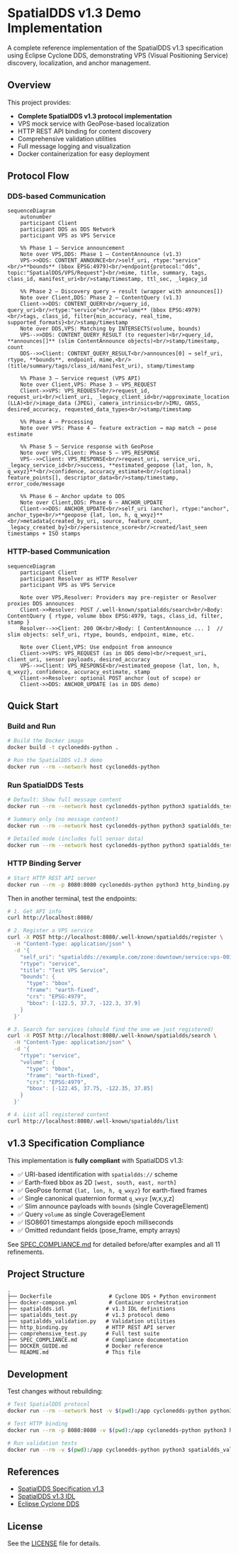 # SpatialDDS v1.3 Demo Implementation

A complete reference implementation of the SpatialDDS v1.3 specification using Eclipse Cyclone DDS, demonstrating VPS (Visual Positioning Service) discovery, localization, and anchor management.

## Overview

This project provides:
- **Complete SpatialDDS v1.3 protocol implementation**
- VPS mock service with GeoPose-based localization
- HTTP REST API binding for content discovery
- Comprehensive validation utilities
- Full message logging and visualization
- Docker containerization for easy deployment

## Protocol Flow

### DDS-based Communication

```mermaid
sequenceDiagram
    autonumber
    participant Client
    participant DDS as DDS Network
    participant VPS as VPS Service

    %% Phase 1 — Service announcement
    Note over VPS,DDS: Phase 1 — ContentAnnounce (v1.3)
    VPS->>DDS: CONTENT_ANNOUNCE<br/>self_uri, rtype:"service"<br/>**bounds** (bbox EPSG:4979)<br/>endpoint{protocol:"dds", topic:"SpatialDDS/VPS/Request"}<br/>mime, title, summary, tags, class_id, manifest_uri<br/>stamp/timestamp, ttl_sec, _legacy_id

    %% Phase 2 — Discovery query → result (wrapper with announces[])
    Note over Client,DDS: Phase 2 — ContentQuery (v1.3)
    Client->>DDS: CONTENT_QUERY<br/>query_id, query_uri<br/>rtype:"service"<br/>**volume** (bbox EPSG:4979)<br/>tags, class_id, filter{min_accuracy, real_time, supported_formats}<br/>stamp/timestamp
    Note over DDS,VPS: Matching by INTERSECTS(volume, bounds)
    VPS-->>DDS: CONTENT_QUERY_RESULT (to requester)<br/>query_id, **announces[]** (slim ContentAnnounce objects)<br/>stamp/timestamp, count
    DDS-->>Client: CONTENT_QUERY_RESULT<br/>announces[0] → self_uri, rtype, **bounds**, endpoint, mime,<br/>(title/summary/tags/class_id/manifest_uri), stamp/timestamp

    %% Phase 3 — Service request (VPS API)
    Note over Client,VPS: Phase 3 — VPS_REQUEST
    Client->>VPS: VPS_REQUEST<br/>request_id, request_uri<br/>client_uri, _legacy_client_id<br/>approximate_location (LLA)<br/>image_data (JPEG), camera_intrinsics<br/>IMU, GNSS, desired_accuracy, requested_data_types<br/>stamp/timestamp

    %% Phase 4 — Processing
    Note over VPS: Phase 4 — feature extraction → map match → pose estimate

    %% Phase 5 — Service response with GeoPose
    Note over VPS,Client: Phase 5 — VPS_RESPONSE
    VPS-->>Client: VPS_RESPONSE<br/>request_uri, service_uri, _legacy_service_id<br/>success, **estimated_geopose {lat, lon, h, q_wxyz}**<br/>confidence, accuracy_estimate<br/>(optional) feature_points[], descriptor_data<br/>stamp/timestamp, error_code/message

    %% Phase 6 — Anchor update to DDS
    Note over Client,DDS: Phase 6 — ANCHOR_UPDATE
    Client->>DDS: ANCHOR_UPDATE<br/>self_uri (anchor), rtype:"anchor", anchor_type<br/>**geopose {lat, lon, h, q_wxyz}**<br/>metadata{created_by_uri, source, feature_count, _legacy_created_by}<br/>persistence_score<br/>created/last_seen timestamps + ISO stamps
```

### HTTP-based Communication

```mermaid
sequenceDiagram
    participant Client
    participant Resolver as HTTP Resolver
    participant VPS as VPS Service

    Note over VPS,Resolver: Providers may pre-register or Resolver proxies DDS announces
    Client->>Resolver: POST /.well-known/spatialdds/search<br/>Body: ContentQuery { rtype, volume bbox EPSG:4979, tags, class_id, filter, stamp }
    Resolver-->>Client: 200 OK<br/>Body: [ ContentAnnounce ... ]  // slim objects: self_uri, rtype, bounds, endpoint, mime, etc.

    Note over Client,VPS: Use endpoint from announce
    Client->>VPS: VPS_REQUEST (as in DDS demo)<br/>request_uri, client_uri, sensor payloads, desired_accuracy
    VPS-->>Client: VPS_RESPONSE<br/>estimated_geopose {lat, lon, h, q_wxyz}, confidence, accuracy_estimate, stamp
    Client->>Resolver: optional POST anchor (out of scope) or
    Client->>DDS: ANCHOR_UPDATE (as in DDS demo)
```

## Quick Start

### Build and Run

```bash
# Build the Docker image
docker build -t cyclonedds-python .

# Run the SpatialDDS v1.3 demo
docker run --rm --network host cyclonedds-python
```

### Run SpatialDDS Tests

```bash
# Default: Show full message content
docker run --rm --network host cyclonedds-python python3 spatialdds_test.py

# Summary only (no message content)
docker run --rm --network host cyclonedds-python python3 spatialdds_test.py --summary-only

# Detailed mode (includes full sensor data)
docker run --rm --network host cyclonedds-python python3 spatialdds_test.py --detailed
```

### HTTP Binding Server

```bash
# Start HTTP REST API server
docker run --rm -p 8080:8080 cyclonedds-python python3 http_binding.py
```

Then in another terminal, test the endpoints:

```bash
# 1. Get API info
curl http://localhost:8080/

# 2. Register a VPS service
curl -X POST http://localhost:8080/.well-known/spatialdds/register \
  -H "Content-Type: application/json" \
  -d '{
    "self_uri": "spatialdds://example.com/zone:downtown/service:vps-001",
    "rtype": "service",
    "title": "Test VPS Service",
    "bounds": {
      "type": "bbox",
      "frame": "earth-fixed",
      "crs": "EPSG:4979",
      "bbox": [-122.5, 37.7, -122.3, 37.9]
    }
  }'

# 3. Search for services (should find the one we just registered)
curl -X POST http://localhost:8080/.well-known/spatialdds/search \
  -H "Content-Type: application/json" \
  -d '{
    "rtype": "service",
    "volume": {
      "type": "bbox",
      "frame": "earth-fixed",
      "crs": "EPSG:4979",
      "bbox": [-122.45, 37.75, -122.35, 37.85]
    }
  }'

# 4. List all registered content
curl http://localhost:8080/.well-known/spatialdds/list
```

## v1.3 Specification Compliance

This implementation is **fully compliant** with SpatialDDS v1.3:

- ✅ URI-based identification with `spatialdds://` scheme
- ✅ Earth-fixed bbox as 2D `[west, south, east, north]`
- ✅ GeoPose format `{lat, lon, h, q_wxyz}` for earth-fixed frames
- ✅ Single canonical quaternion format `q_wxyz` [w,x,y,z]
- ✅ Slim announce payloads with `bounds` (single CoverageElement)
- ✅ Query `volume` as single CoverageElement
- ✅ ISO8601 timestamps alongside epoch milliseconds
- ✅ Omitted redundant fields (pose_frame, empty arrays)

See [SPEC_COMPLIANCE.md](SPEC_COMPLIANCE.md) for detailed before/after examples and all 11 refinements.

## Project Structure

```
.
├── Dockerfile                  # Cyclone DDS + Python environment
├── docker-compose.yml          # Container orchestration
├── spatialdds.idl             # v1.3 IDL definitions
├── spatialdds_test.py         # v1.3 protocol demo
├── spatialdds_validation.py   # Validation utilities
├── http_binding.py            # HTTP REST API server
├── comprehensive_test.py      # Full test suite
├── SPEC_COMPLIANCE.md         # Compliance documentation
├── DOCKER_GUIDE.md            # Docker reference
└── README.md                  # This file
```

## Development

Test changes without rebuilding:

```bash
# Test SpatialDDS protocol
docker run --rm --network host -v $(pwd):/app cyclonedds-python python3 spatialdds_test.py

# Test HTTP binding
docker run --rm -p 8080:8080 -v $(pwd):/app cyclonedds-python python3 http_binding.py

# Run validation tests
docker run --rm -v $(pwd):/app cyclonedds-python python3 spatialdds_validation.py
```

## References

- [SpatialDDS Specification v1.3](https://github.com/OpenArCloud/SpatialDDS-spec/blob/main/SpatialDDS-1.3-full.md)
- [SpatialDDS v1.3 IDL](https://github.com/OpenArCloud/SpatialDDS-spec/tree/main/idl/v1.3)
- [Eclipse Cyclone DDS](https://github.com/eclipse-cyclonedds/cyclonedds)

## License

See the [LICENSE](LICENSE) file for details.

